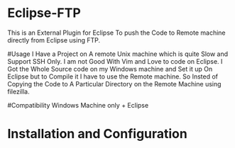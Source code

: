 # Eclipse-FTP
This is an External Plugin for Eclipse To push the Code to Remote machine directly from Eclipse using FTP.

#Usage
I Have a Project on A remote Unix machine which is quite Slow and  Support SSH Only.
I am not Good With Vim and Love to code on Eclipse.
I Got the Whole Source code on my Windows machine and Set it up On Eclipse but to Compile it I have to use the Remote machine.
So Insted of Copying the Code to A Particular Directory on the Remote Machine using filezilla.

#Compatibility
Windows Machine only + Eclipse 

# Installation and Configuration 
